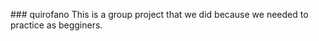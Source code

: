 ###   q u i r o f a n o 
 
 This is a group project that we did because we needed to practice as begginers.
